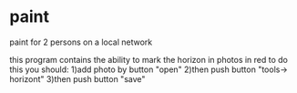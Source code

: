 # paint
paint for 2 persons on a local network

this program contains the ability to mark the horizon in photos in red
to do this you should: 
1)add photo by button "open"
2)then push button "tools-> horizont"
3)then push button "save"
